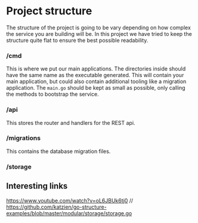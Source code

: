 # Project structure

The structure of the project is going to be vary depending on how complex the service you are building will be. In this project we have tried to keep the structure quite flat to ensure the best possible readability.

### /cmd
This is where we put our main applications. The directories inside should have the same name as the executable generated.
This will contain your main application, but could also contain additional tooling like a migration application.
The `main.go` should be kept as small as possible, only calling the methods to bootstrap the service.

### /api
This stores the router and handlers for the REST api.

### /migrations
This contains the database migration files.

### /storage


## Interesting links
https://www.youtube.com/watch?v=oL6JBUk6tj0 // https://github.com/katzien/go-structure-examples/blob/master/modular/storage/storage.go
